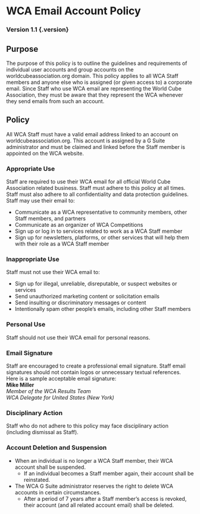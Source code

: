 # WCA Email Account Policy

### Version 1.1 {.version}

## Purpose
The purpose of this policy is to outline the guidelines and requirements of individual user accounts and group accounts on the worldcubeassociation.org domain. This policy applies to all WCA Staff members and anyone else who is assigned (or given access to) a corporate email. Since Staff who use WCA email are representing the World Cube Association, they must be aware that they represent the WCA whenever they send emails from such an account.

## Policy
All WCA Staff must have a valid email address linked to an account on worldcubeassociation.org. This account is assigned by a G Suite administrator and must be claimed and linked before the Staff member is appointed on the WCA website.

### Appropriate Use
Staff are required to use their WCA email for all official World Cube Association related business. Staff must adhere to this policy at all times. Staff must also adhere to all confidentiality and data protection guidelines. Staff may use their email to:

- Communicate as a WCA representative to community members, other Staff members, and partners
- Communicate as an organizer of WCA Competitions
- Sign up or log in to services related to work as a WCA Staff member
- Sign up for newsletters, platforms, or other services that will help them with their role as a WCA Staff member

### Inappropriate Use
Staff must not use their WCA email to:

- Sign up for illegal, unreliable, disreputable, or suspect websites or services
- Send unauthorized marketing content or solicitation emails
- Send insulting or discriminatory messages or content
- Intentionally spam other people’s emails, including other Staff members

### Personal Use
Staff should not use their WCA email for personal reasons.

### Email Signature
Staff are encouraged to create a professional email signature. Staff email signatures should not contain logos or unnecessary textual references. Here is a sample acceptable email signature:  
**Mike Miller**  
*Member of the WCA Results Team*  
*WCA Delegate for United States (New York)*

### Disciplinary Action
Staff who do not adhere to this policy may face disciplinary action (including dismissal as Staff).

### Account Deletion and Suspension

- When an individual is no longer a WCA Staff member, their WCA account shall be suspended.
   - If an individual becomes a Staff member again, their account shall be reinstated.
- The WCA G Suite administrator reserves the right to delete WCA accounts in certain circumstances.
   - After a period of 7 years after a Staff member’s access is revoked, their account (and all related account email) shall be deleted.

